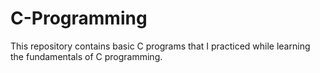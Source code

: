 # C-Programming

This repository contains basic C programs that I practiced while learning the fundamentals of C programming.  
